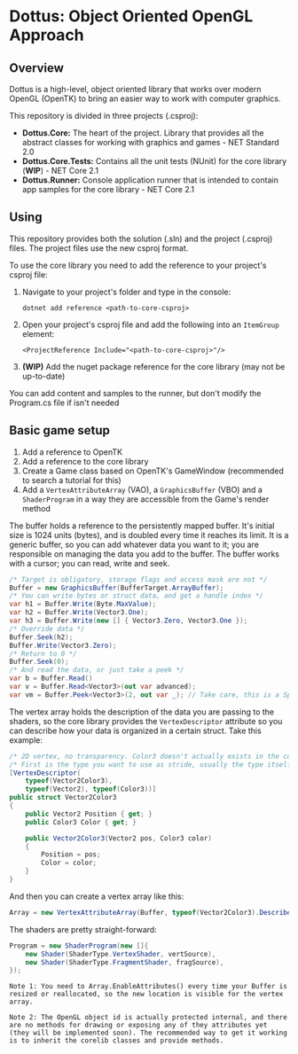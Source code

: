 # Dottus: Object Oriented OpenGL Approach

## Overview
Dottus is a high-level, object oriented library that works over modern OpenGL (OpenTK) to bring an easier way to work with computer graphics.

This repository is divided in three projects (.csproj): 
- **Dottus.Core:** The heart of the project. Library that provides all the abstract classes for working with graphics and games - NET Standard 2.0
- **Dottus.Core.Tests:** Contains all the unit tests (NUnit) for the core library (**WIP**) - NET Core 2.1
- **Dottus.Runner:** Console application runner that is intended to contain app samples for the core library - NET Core 2.1

## Using
This repository provides both the solution (.sln) and the project (.csproj) files. The project files use the new csproj format.

To use the core library you need to add the reference to your project's csproj file:

1. Navigate to your project's folder and type in the console:
   
    `dotnet add reference <path-to-core-csproj>`
2. Open your project's csproj file and add the following into an `ItemGroup` element:

    `<ProjectReference Include="<path-to-core-csproj>"/>`
3. **(WIP)** Add the nuget package reference for the core library (may not be up-to-date)

You can add content and samples to the runner, but don't modify the Program.cs file if isn't needed

## Basic game setup

1. Add a reference to OpenTK
2. Add a reference to the core library
3. Create a Game class based on OpenTK's GameWindow (recommended to search a tutorial for this)
4. Add a `VertexAttributeArray` (VAO), a `GraphicsBuffer` (VBO) and a `ShaderProgram` in a way they are accessible from the Game's render method

The buffer holds a reference to the persistently mapped buffer. It's initial size is 1024 units (bytes), and is doubled every time it reaches its limit. It is a generic buffer, so you can add whatever data you want to it; you are responsible on managing the data you add to the buffer. The buffer works with a cursor; you can read, write and seek.

```cs
/* Target is obligatory, storage flags and access mask are not */
Buffer = new GraphicsBuffer(BufferTarget.ArrayBuffer);
/* You can write bytes or struct data, and get a handle index */
var h1 = Buffer.Write(Byte.MaxValue);
var h2 = Buffer.Write(Vector3.One);
var h3 = Buffer.Write(new [] { Vector3.Zero, Vector3.One });
/* Override data */
Buffer.Seek(h2);
Buffer.Write(Vector3.Zero);
/* Return to 0 */
Buffer.Seek(0);
/* And read the data, or just take a peek */
var b = Buffer.Read()
var v = Buffer.Read<Vector3>(out var advanced);
var vm = Buffer.Peek<Vector3>(2, out var _); // Take care, this is a Span<T>
```

The vertex array holds the description of the data you are passing to the shaders, so the core library provides the `VertexDescriptor` attribute so you can describe how your data is organized in a certain struct. Take this example:

```cs
/* 2D vertex, no transparency. Color3 doesn't actually exists in the core library */
/* First is the type you want to use as stride, usually the type itself. The other types are the offset */
[VertexDescriptor(
    typeof(Vector2Color3),
    typeof(Vector2), typeof(Color3))]
public struct Vector2Color3 
{
    public Vector2 Position { get; }
    public Color3 Color { get; }

    public Vector2Color3(Vector2 pos, Color3 color)
    {
        Position = pos;
        Color = color;
    }
}
```
And then you can create a vertex array like this:
```cs
Array = new VertexAttributeArray(Buffer, typeof(Vector2Color3).DescribeVertexAttributes());
```

The shaders are pretty straight-forward:
```cs
Program = new ShaderProgram(new []{
    new Shader(ShaderType.VertexShader, vertSource),
    new Shader(ShaderType.FragmentShader, fragSource),
});
```

    Note 1: You need to Array.EnableAttributes() every time your Buffer is resized or reallocated, so the new location is visible for the vertex array.

    Note 2: The OpenGL object id is actually protected internal, and there are no methods for drawing or exposing any of they attributes yet (they will be implemented soon). The recommended way to get it working is to inherit the corelib classes and provide methods.
